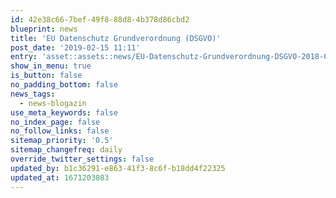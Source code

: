 ```yaml
---
id: 42e38c66-7bef-49f8-88d8-4b378d86cbd2
blueprint: news
title: 'EU Datenschutz Grundverordnung (DSGVO)'
post_date: '2019-02-15 11:11'
entry: 'asset::assets::news/EU-Datenschutz-Grundverordnung-DSGVO-2018-05-30.pdf'
show_in_menu: true
is_button: false
no_padding_bottom: false
news_tags:
  - news-blogazin
use_meta_keywords: false
no_index_page: false
no_follow_links: false
sitemap_priority: '0.5'
sitemap_changefreq: daily
override_twitter_settings: false
updated_by: b1c36291-e863-41f3-8c6f-b18dd4f22325
updated_at: 1671203083
---
```

